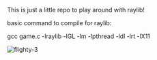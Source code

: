 This is just a little repo to play around with raylib!

basic command to compile for raylib:

gcc game.c -lraylib -lGL -lm -lpthread -ldl -lrt -lX11

![flighty-3](https://github.com/user-attachments/assets/2c36bf46-4766-4665-a871-ef2fd46620b3)
